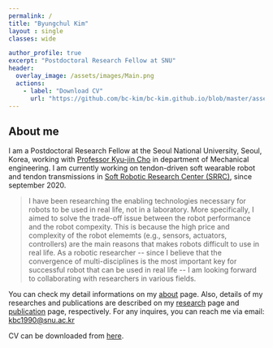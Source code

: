 ```yaml
---
permalink: /
title: "Byungchul Kim"
layout : single
classes: wide

author_profile: true
excerpt: "Postdoctoral Research Fellow at SNU"
header:
  overlay_image: /assets/images/Main.png
  actions:
    - label: "Download CV"
      url: "https://github.com/bc-kim/bc-kim.github.io/blob/master/assets/CV/ByungchulKim-CV-2021-01-07.pdf"
---
```

About me
---
I am a Postdoctoral Research Fellow at the Seoul National University, Seoul, Korea, working with [Professor Kyu-jin Cho][Lab_link] in department of Mechanical engineering. I am currently working on tendon-driven soft wearable robot and tendon transmissions in [Soft Robotic Research Center (SRRC)][SRRC_link], since september 2020. 

>I have been researching the enabling technologies necessary for robots to be used in real life, not in a laboratory. More specifically, I aimed to solve the trade-off issue between the robot performance and the robot compexity. This is because the high price and complexity of the robot elememts (e.g., sensors, actuators, controllers) are the main reasons that makes robots difficult to use in real life. As a robotic researcher -- since I believe that the convergence of multi-disciplines is the most important key for successful robot that can be used in real life -- I am looking forward to collaborating with researchers in various fields.

You can check my detail informations on my [about][about_link] page. Also, details of my researches and publications are described on my [research][Research_link] page and [publication][publication_link] page, respectively. For any inquires, you can reach me via email: [kbc1990@snu.ac.kr][email] 

CV can be downloaded from [here][cv_link]. 

[SRRC_link]: https://www.srrc.snu.ac.kr
[Research_link]: /researches/
[publication_link]: /publications/
[Lab_link]: https://biorobotics.snu.ac.kr
[about_link]: /about/
[cv_link]: https://github.com/bc-kim/bc-kim.github.io/blob/master/assets/CV/ByungchulKim-CV-2021-01-07.pdf
[email]: mailto:kbc1990@snu.ac.kr